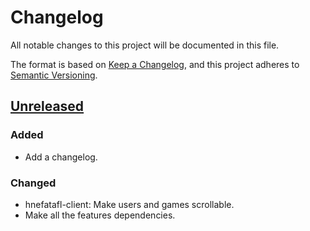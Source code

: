 # Changelog

All notable changes to this project will be documented in this file.

The format is based on [Keep a Changelog](https://keepachangelog.com/en/1.1.0/),
and this project adheres to [Semantic Versioning](https://semver.org/spec/v2.0.0.html).

## [Unreleased]

### Added

- Add a changelog.

### Changed

- hnefatafl-client: Make users and games scrollable.
- Make all the features dependencies.

[unreleased]: https://github.com/dcampbel24/hnefatafl-copenhagen/compare/v0.4.0...HEAD
